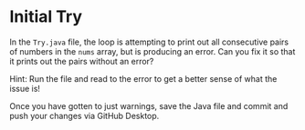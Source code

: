 # Initial Try

In the `Try.java` file, the loop is attempting to print out all consecutive pairs of numbers in the `nums` array, but is producing an error. Can you fix it so that it prints out the pairs without an error?

Hint: Run the file and read to the error to get a better sense of what the issue is!

Once you have gotten to just warnings, save the Java file and commit and push your changes via GitHub Desktop.
